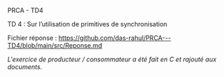 PRCA - TD4

TD 4 : Sur l’utilisation de primitives de synchronisation

Fichier réponse : 
https://github.com/das-rahul/PRCA---TD4/blob/main/src/Reponse.md

*L'exercice de producteur / consommateur a été fait en C et rajouté aux documents.*

